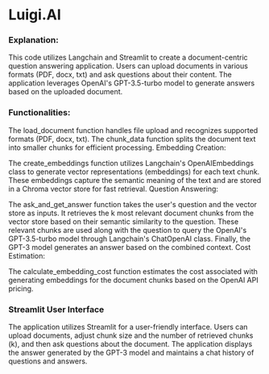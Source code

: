 # Luigi.AI

### Explanation:

This code utilizes Langchain and Streamlit to create a document-centric question answering application. Users can upload documents in various formats (PDF, docx, txt) and ask questions about their content. The application leverages OpenAI's GPT-3.5-turbo model to generate answers based on the uploaded document.

### Functionalities:


The load_document function handles file upload and recognizes supported formats (PDF, docx, txt).
The chunk_data function splits the document text into smaller chunks for efficient processing.
Embedding Creation:

The create_embeddings function utilizes Langchain's OpenAIEmbeddings class to generate vector representations (embeddings) for each text chunk.
These embeddings capture the semantic meaning of the text and are stored in a Chroma vector store for fast retrieval.
Question Answering:

The ask_and_get_answer function takes the user's question and the vector store as inputs.
It retrieves the k most relevant document chunks from the vector store based on their semantic similarity to the question.
These relevant chunks are used along with the question to query the OpenAI's GPT-3.5-turbo model through Langchain's ChatOpenAI class.
Finally, the GPT-3 model generates an answer based on the combined context.
Cost Estimation:

The calculate_embedding_cost function estimates the cost associated with generating embeddings for the document chunks based on the OpenAI API pricing.

### Streamlit User Interface

The application utilizes Streamlit for a user-friendly interface.
Users can upload documents, adjust chunk size and the number of retrieved chunks (k), and then ask questions about the document.
The application displays the answer generated by the GPT-3 model and maintains a chat history of questions and answers.
